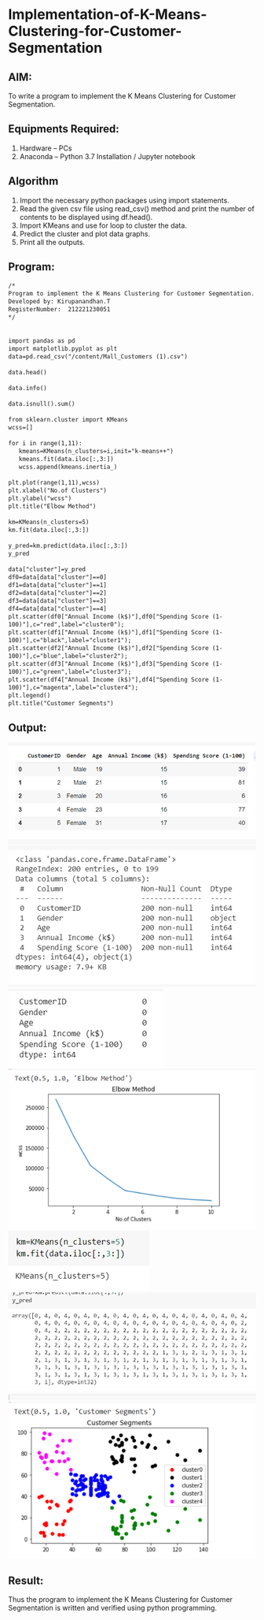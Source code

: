 # Implementation-of-K-Means-Clustering-for-Customer-Segmentation

## AIM:
To write a program to implement the K Means Clustering for Customer Segmentation.

## Equipments Required:
1. Hardware – PCs
2. Anaconda – Python 3.7 Installation / Jupyter notebook

## Algorithm
1. Import the necessary python packages using import statements.
2. Read the given csv file using read_csv() method and print the number of contents to be displayed using df.head().
4. Import KMeans and use for loop to cluster the data.
5. Predict the cluster and plot data graphs.
6. Print all the outputs.



## Program:
```
/*
Program to implement the K Means Clustering for Customer Segmentation.
Developed by: Kirupanandhan.T
RegisterNumber:  212221230051
*/


import pandas as pd
import matplotlib.pyplot as plt
data=pd.read_csv("/content/Mall_Customers (1).csv")

data.head()

data.info()

data.isnull().sum()

from sklearn.cluster import KMeans
wcss=[]

for i in range(1,11):
   kmeans=KMeans(n_clusters=i,init="k-means++")
   kmeans.fit(data.iloc[:,3:])
   wcss.append(kmeans.inertia_)

plt.plot(range(1,11),wcss)
plt.xlabel("No.of Clusters")
plt.ylabel("wcss")
plt.title("Elbow Method")

km=KMeans(n_clusters=5)
km.fit(data.iloc[:,3:])

y_pred=km.predict(data.iloc[:,3:])
y_pred

data["cluster"]=y_pred
df0=data[data["cluster"]==0]
df1=data[data["cluster"]==1]
df2=data[data["cluster"]==2]
df3=data[data["cluster"]==3]
df4=data[data["cluster"]==4]
plt.scatter(df0["Annual Income (k$)"],df0["Spending Score (1-100)"],c="red",label="cluster0");
plt.scatter(df1["Annual Income (k$)"],df1["Spending Score (1-100)"],c="black",label="cluster1");
plt.scatter(df2["Annual Income (k$)"],df2["Spending Score (1-100)"],c="blue",label="cluster2");
plt.scatter(df3["Annual Income (k$)"],df3["Spending Score (1-100)"],c="green",label="cluster3");
plt.scatter(df4["Annual Income (k$)"],df4["Spending Score (1-100)"],c="magenta",label="cluster4");
plt.legend()
plt.title("Customer Segments")

```

## Output:
![K Means Clustering for Customer Segmentation](./op1.png)
![K Means Clustering for Customer Segmentation](./op2.png)
![K Means Clustering for Customer Segmentation](./op3.png)
![K Means Clustering for Customer Segmentation](./op4.png)
![K Means Clustering for Customer Segmentation](./op5.png)
![K Means Clustering for Customer Segmentation](./op6.png)
![K Means Clustering for Customer Segmentation](./op7.png)
## Result:
Thus the program to implement the K Means Clustering for Customer Segmentation is written and verified using python programming.
